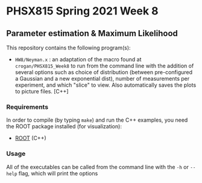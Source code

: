 # PHSX815 Spring 2021 Week 8

## Parameter estimation & Maximum Likelihood

This repository contains the following program(s):

- `HW8/Neyman.x` : an adaptation of the macro found at `crogan/PHSX815_Week8` to
                   run from the command line with the addition of several
                   options such as choice of distribution (between
                   pre-configured a Gaussian and a new exponential dist),
                   number of measurements per experiment, and which "slice" to
                   view. Also automatically saves the plots to picture files.
                   [C++]


### Requirements

In order to compile (by typing `make`) and run the C++ examples, you
need the ROOT package installed (for visualization):
- [ROOT](https://root.cern/) (C++)

### Usage

All of the executables can be called from the
command line with the `-h` or `--help` flag, which will print the options

